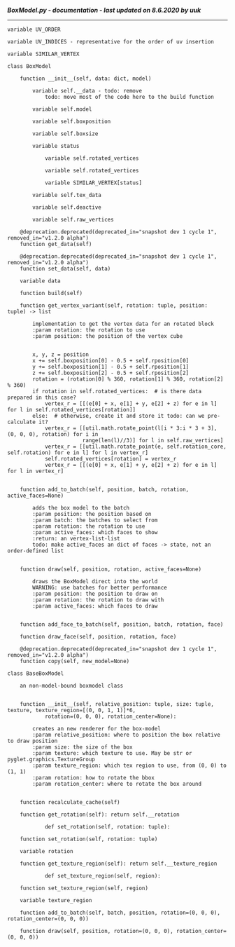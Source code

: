 ***BoxModel.py - documentation - last updated on 8.6.2020 by uuk***
___

    variable UV_ORDER

    variable UV_INDICES - representative for the order of uv insertion

    variable SIMILAR_VERTEX

    class BoxModel

        function __init__(self, data: dict, model)

            variable self.__data - todo: remove
                todo: move most of the code here to the build function

            variable self.model

            variable self.boxposition

            variable self.boxsize

            variable status

                variable self.rotated_vertices

                variable self.rotated_vertices

                variable SIMILAR_VERTEX[status]

            variable self.tex_data

            variable self.deactive

            variable self.raw_vertices

        @deprecation.deprecated(deprecated_in="snapshot dev 1 cycle 1", removed_in="v1.2.0 alpha")
        function get_data(self)

        @deprecation.deprecated(deprecated_in="snapshot dev 1 cycle 1", removed_in="v1.2.0 alpha")
        function set_data(self, data)

        variable data

        function build(self)

        function get_vertex_variant(self, rotation: tuple, position: tuple) -> list
            
            implementation to get the vertex data for an rotated block
            :param rotation: the rotation to use
            :param position: the position of the vertex cube

            
            x, y, z = position
            x += self.boxposition[0] - 0.5 + self.rposition[0]
            y += self.boxposition[1] - 0.5 + self.rposition[1]
            z += self.boxposition[2] - 0.5 + self.rposition[2]
            rotation = (rotation[0] % 360, rotation[1] % 360, rotation[2] % 360)
            if rotation in self.rotated_vertices:  # is there data prepared in this case?
                vertex_r = [[(e[0] + x, e[1] + y, e[2] + z) for e in l] for l in self.rotated_vertices[rotation]]
            else:  # otherwise, create it and store it todo: can we pre-calculate it?
                vertex_r = [[util.math.rotate_point(l[i * 3:i * 3 + 3], (0, 0, 0), rotation) for i in
                            range(len(l)//3)] for l in self.raw_vertices]
                vertex_r = [[util.math.rotate_point(e, self.rotation_core, self.rotation) for e in l] for l in vertex_r]
                self.rotated_vertices[rotation] = vertex_r
                vertex_r = [[(e[0] + x, e[1] + y, e[2] + z) for e in l] for l in vertex_r]


        function add_to_batch(self, position, batch, rotation, active_faces=None)
            
            adds the box model to the batch
            :param position: the position based on
            :param batch: the batches to select from
            :param rotation: the rotation to use
            :param active_faces: which faces to show
            :return: an vertex-list-list
            todo: make active_faces an dict of faces -> state, not an order-defined list


        function draw(self, position, rotation, active_faces=None)
            
            draws the BoxModel direct into the world
            WARNING: use batches for better performance
            :param position: the position to draw on
            :param rotation: the rotation to draw with
            :param active_faces: which faces to draw


        function add_face_to_batch(self, position, batch, rotation, face)

        function draw_face(self, position, rotation, face)

        @deprecation.deprecated(deprecated_in="snapshot dev 1 cycle 1", removed_in="v1.2.0 alpha")
        function copy(self, new_model=None)

    class BaseBoxModel
        
        an non-model-bound boxmodel class


        function __init__(self, relative_position: tuple, size: tuple, texture, texture_region=[(0, 0, 1, 1)]*6,
                rotation=(0, 0, 0), rotation_center=None):
            
            creates an new renderer for the box-model
            :param relative_position: where to position the box relative to draw position
            :param size: the size of the box
            :param texture: which texture to use. May be str or pyglet.graphics.TextureGroup
            :param texture_region: which tex region to use, from (0, 0) to (1, 1)
            :param rotation: how to rotate the bbox
            :param rotation_center: where to rotate the box around


        function recalculate_cache(self)

        function get_rotation(self): return self.__rotation
                
                def set_rotation(self, rotation: tuple):

        function set_rotation(self, rotation: tuple)

        variable rotation

        function get_texture_region(self): return self.__texture_region
                
                def set_texture_region(self, region):

        function set_texture_region(self, region)

        variable texture_region

        function add_to_batch(self, batch, position, rotation=(0, 0, 0), rotation_center=(0, 0, 0))

        function draw(self, position, rotation=(0, 0, 0), rotation_center=(0, 0, 0))